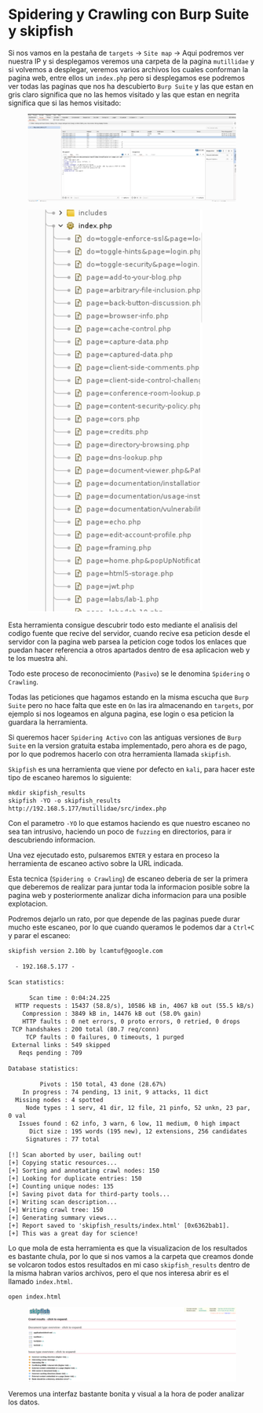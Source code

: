 # Spidering y Crawling con Burp Suite y skipfish

Si nos vamos en la pestaña de `targets` -> `Site map` -> Aqui podremos ver nuestra IP y si desplegamos veremos una carpeta de la pagina `mutillidae` y si volvemos a desplegar, veremos varios archivos los cuales conforman la pagina web, entre ellos un `index.php` pero si desplegamos ese podremos ver todas las paginas que nos ha descubierto `Burp Suite` y las que estan en gris claro significa que no las hemos visitado y las que estan en negrita significa que si las hemos visitado:

<figure><img src="../../../.gitbook/assets/image (56) (1).png" alt=""><figcaption></figcaption></figure>

<figure><img src="../../../.gitbook/assets/image (57) (1).png" alt=""><figcaption></figcaption></figure>

Esta herramienta consigue descubrir todo esto mediante el analisis del codigo fuente que recive del servidor, cuando recive esa peticion desde el servidor con la pagina web parsea la peticion coge todos los enlaces que puedan hacer referencia a otros apartados dentro de esa aplicacion web y te los muestra ahi.

Todo este proceso de reconocimiento (`Pasivo`) se le denomina `Spidering` o `Crawling`.

Todas las peticiones que hagamos estando en la misma escucha que `Burp Suite` pero no hace falta que este en `On` las ira almacenando en `targets`, por ejemplo si nos logeamos en alguna pagina, ese login o esa peticion la guardara la herramienta.

Si queremos hacer `Spidering Activo` con las antiguas versiones de `Burp Suite` en la version gratuita estaba implementado, pero ahora es de pago, por lo que podremos hacerlo con otra herramienta llamada `skipfish`.

`Skipfish` es una herramienta que viene por defecto en `kali`, para hacer este tipo de escaneo haremos lo siguiente:

```shell
mkdir skipfish_results
skipfish -YO -o skipfish_results http://192.168.5.177/mutillidae/src/index.php
```

Con el parametro `-YO` lo que estamos haciendo es que nuestro escaneo no sea tan intrusivo, haciendo un poco de `fuzzing` en directorios, para ir descubriendo informacion.

Una vez ejecutado esto, pulsaremos `ENTER` y estara en proceso la herramienta de escaneo activo sobre la URL indicada.

Esta tecnica (`Spidering o Crawling`) de escaneo deberia de ser la primera que deberemos de realizar para juntar toda la informacion posible sobre la pagina web y posteriormente analizar dicha informacion para una posible explotacion.

Podremos dejarlo un rato, por que depende de las paginas puede durar mucho este escaneo, por lo que cuando queramos le podemos dar a `Ctrl+C` y parar el escaneo:

```
skipfish version 2.10b by lcamtuf@google.com

  - 192.168.5.177 -

Scan statistics:

      Scan time : 0:04:24.225
  HTTP requests : 15437 (58.8/s), 10586 kB in, 4067 kB out (55.5 kB/s)   
    Compression : 3849 kB in, 14476 kB out (58.0% gain)    
    HTTP faults : 0 net errors, 0 proto errors, 0 retried, 0 drops
 TCP handshakes : 200 total (80.7 req/conn)  
     TCP faults : 0 failures, 0 timeouts, 1 purged
 External links : 549 skipped
   Reqs pending : 709         

Database statistics:

         Pivots : 150 total, 43 done (28.67%)    
    In progress : 74 pending, 13 init, 9 attacks, 11 dict     
  Missing nodes : 4 spotted
     Node types : 1 serv, 41 dir, 12 file, 21 pinfo, 52 unkn, 23 par, 0 val
   Issues found : 62 info, 3 warn, 6 low, 11 medium, 0 high impact
      Dict size : 195 words (195 new), 12 extensions, 256 candidates
     Signatures : 77 total
        
[!] Scan aborted by user, bailing out!
[+] Copying static resources...
[+] Sorting and annotating crawl nodes: 150
[+] Looking for duplicate entries: 150
[+] Counting unique nodes: 135
[+] Saving pivot data for third-party tools...
[+] Writing scan description...
[+] Writing crawl tree: 150
[+] Generating summary views...
[+] Report saved to 'skipfish_results/index.html' [0x6362bab1].
[+] This was a great day for science!
```

Lo que mola de esta herramienta es que la visualizacion de los resultados es bastante chula, por lo que si nos vamos a la carpeta que creamos donde se volcaron todos estos resultados en mi caso `skipfish_results` dentro de la misma habran varios archivos, pero el que nos interesa abrir es el llamado `index.html`.

```shell
open index.html
```

<figure><img src="../../../.gitbook/assets/image (58) (1).png" alt=""><figcaption></figcaption></figure>

Veremos una interfaz bastante bonita y visual a la hora de poder analizar los datos.
